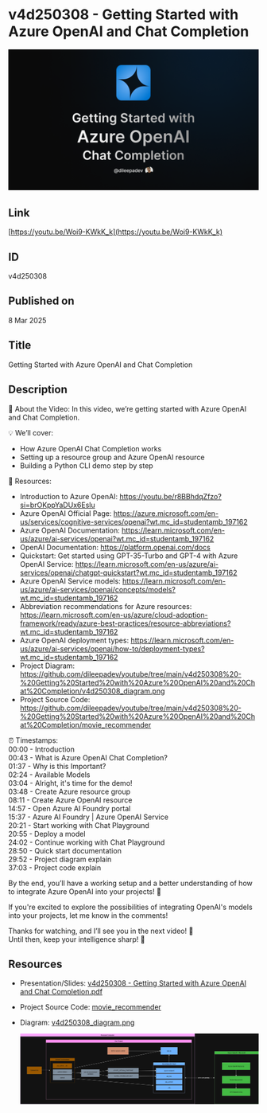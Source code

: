 # v4d250308 - Getting Started with Azure OpenAI and Chat Completion

[![v4d250308_thumbnail](./v4d250308_thumbnail.png)](https://youtu.be/Woi9-KWkK_k)

## Link

[https://youtu.be/Woi9-KWkK_k](https://youtu.be/Woi9-KWkK_k)

## ID

v4d250308

## Published on

8 Mar 2025

## Title

Getting Started with Azure OpenAI and Chat Completion

## Description

🎥 About the Video:
In this video, we’re getting started with Azure OpenAI and Chat Completion.

💡 We’ll cover:

- How Azure OpenAI Chat Completion works
- Setting up a resource group and Azure OpenAI resource
- Building a Python CLI demo step by step

🔗 Resources:

- Introduction to Azure OpenAI: <https://youtu.be/r8BBhdqZfzo?si=brOKppYaDUx6Eslu>
- Azure OpenAI Official Page: <https://azure.microsoft.com/en-us/services/cognitive-services/openai?wt.mc_id=studentamb_197162>
- Azure OpenAI Documentation: <https://learn.microsoft.com/en-us/azure/ai-services/openai?wt.mc_id=studentamb_197162>
- OpenAI Documentation: <https://platform.openai.com/docs>
- Quickstart: Get started using GPT-35-Turbo and GPT-4 with Azure OpenAI Service: <https://learn.microsoft.com/en-us/azure/ai-services/openai/chatgpt-quickstart?wt.mc_id=studentamb_197162>
- Azure OpenAI Service models: <https://learn.microsoft.com/en-us/azure/ai-services/openai/concepts/models?wt.mc_id=studentamb_197162>
- Abbreviation recommendations for Azure resources: <https://learn.microsoft.com/en-us/azure/cloud-adoption-framework/ready/azure-best-practices/resource-abbreviations?wt.mc_id=studentamb_197162>
- Azure OpenAI deployment types: <https://learn.microsoft.com/en-us/azure/ai-services/openai/how-to/deployment-types?wt.mc_id=studentamb_197162>
- Project Diagram: <https://github.com/dileepadev/youtube/tree/main/v4d250308%20-%20Getting%20Started%20with%20Azure%20OpenAI%20and%20Chat%20Completion/v4d250308_diagram.png>
- Project Source Code: <https://github.com/dileepadev/youtube/tree/main/v4d250308%20-%20Getting%20Started%20with%20Azure%20OpenAI%20and%20Chat%20Completion/movie_recommender>

⏰ Timestamps:  
00:00 - Introduction  
00:43 - What is Azure OpenAI Chat Completion?  
01:37 - Why is this Important?  
02:24 - Available Models  
03:04 - Alright, it's time for the demo!  
03:48 - Create Azure resource group  
08:11 - Create Azure OpenAI resource  
14:57 - Open Azure AI Foundry portal  
15:37 - Azure AI Foundry | Azure OpenAI Service  
20:21 - Start working with Chat Playground  
20:55 - Deploy a model  
24:02 - Continue working with Chat Playground  
28:50 - Quick start documentation  
29:52 - Project diagram explain  
37:03 - Project code explain  

By the end, you’ll have a working setup and a better understanding of how to integrate Azure OpenAI into your projects! 🚀

If you're excited to explore the possibilities of integrating OpenAI's models into your projects, let me know in the comments!

Thanks for watching, and I’ll see you in the next video! 💖  
Until then, keep your intelligence sharp! 🧠

## Resources

- Presentation/Slides: [v4d250308 - Getting Started with Azure OpenAI and Chat Completion.pdf](./v4d250308%20-%20Getting%20Started%20with%20Azure%20OpenAI%20and%20Chat%20Completion.pdf)
- Project Source Code: [movie_recommender](./movie_recommender/)
- Diagram: [v4d250308_diagram.png](./v4d250308_diagram.png)  

    ![v4d250308_diagram](./v4d250308_diagram.png)
